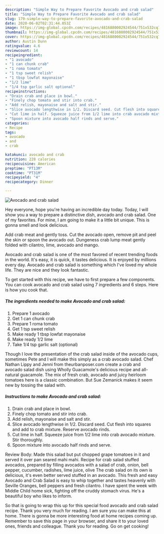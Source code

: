 ```yaml
---
description: "Simple Way to Prepare Favorite Avocado and crab salad"
title: "Simple Way to Prepare Favorite Avocado and crab salad"
slug: 179-simple-way-to-prepare-favorite-avocado-and-crab-salad
date: 2020-06-02T02:31:44.053Z
image: https://img-global.cpcdn.com/recipes/4816880002924544/751x532cq70/avocado-and-crab-salad-recipe-main-photo.jpg
thumbnail: https://img-global.cpcdn.com/recipes/4816880002924544/751x532cq70/avocado-and-crab-salad-recipe-main-photo.jpg
cover: https://img-global.cpcdn.com/recipes/4816880002924544/751x532cq70/avocado-and-crab-salad-recipe-main-photo.jpg
author: Austin Dunn
ratingvalue: 4.6
reviewcount: 14
recipeingredient:
- "1 avocado"
- "1 can chunk crab"
- "1 roma tomato"
- "1 tsp sweet relish"
- "1 tbsp lowfat mayonaise"
- "1/2 lime"
- "1/4 tsp garlic salt optional"
recipeinstructions:
- "Drain crab and place in bowl."
- "Finely chop tomato and stir into crab."
- "Add relish, mayonaise and salt and stir."
- "Slice avocado lengthwise in 1/2. Discard seed. Cut flesh into squares and add to crab mixture. Reserve avocado rinds."
- "Cut lime in half. Squeeze juice from 1/2 lime into crab avocado mixture. Stir thoroughly."
- "Spoon mixture into avocado half rinds and serve."
categories:
- Recipe
tags:
- avocado
- and
- crab

katakunci: avocado and crab 
nutrition: 228 calories
recipecuisine: American
preptime: "PT13M"
cooktime: "PT31M"
recipeyield: "4"
recipecategory: Dinner

---
```



![Avocado and crab salad](https://img-global.cpcdn.com/recipes/4816880002924544/751x532cq70/avocado-and-crab-salad-recipe-main-photo.jpg)

Hey everyone, hope you're having an incredible day today. Today, I will show you a way to prepare a distinctive dish, avocado and crab salad. One of my favorites. For mine, I am going to make it a little bit unique. This is gonna smell and look delicious.

Add crab meat and gently toss. Cut the avocado open, remove pit and peel the skin or spoon the avocado out. Dungeness crab lump meat gently folded with cilantro, lime, avocado and mango.

Avocado and crab salad is one of the most favored of recent trending foods in the world. It's easy, it is quick, it tastes delicious. It is enjoyed by millions every day. Avocado and crab salad is something which I've loved my whole life. They are nice and they look fantastic.


To get started with this recipe, we have to first prepare a few components. You can cook avocado and crab salad using 7 ingredients and 6 steps. Here is how you cook that.

<!--inarticleads1-->

##### The ingredients needed to make Avocado and crab salad:

1. Prepare 1 avocado
1. Get 1 can chunk crab
1. Prepare 1 roma tomato
1. Get 1 tsp sweet relish
1. Make ready 1 tbsp lowfat mayonaise
1. Make ready 1/2 lime
1. Take 1/4 tsp garlic salt (optional)


Though I love the presentation of the crab salad inside of the avocado cups, sometimes Pete and I will make this simply as a crab avocado salad. Chef Nathan Lippy and Jenni from theurbanposer.com create a crab and avocado salad dish using Wholly Guacamole&#39;s delicious recipe and all-natural guacamole. The mix of fresh crab, avocado and juicy heirloom tomatoes here is a classic combination. But Sue Zemanick makes it seem new by tossing the salad with. 

<!--inarticleads2-->

##### Instructions to make Avocado and crab salad:

1. Drain crab and place in bowl.
1. Finely chop tomato and stir into crab.
1. Add relish, mayonaise and salt and stir.
1. Slice avocado lengthwise in 1/2. Discard seed. Cut flesh into squares and add to crab mixture. Reserve avocado rinds.
1. Cut lime in half. Squeeze juice from 1/2 lime into crab avocado mixture. Stir thoroughly.
1. Spoon mixture into avocado half rinds and serve.


Review Body: Made this salad but put chopped grape tomatoes in it and served it over pan seared mahi mahi. Recipe for crab salad stuffed avocados, prepared by filling avocados with a salad of crab, onion, bell pepper, cucumber, radishes, lime juice, olive The crab salad on its own is delicious, it&#39;s even better served stuffed in an avocado. This fresh and easy Avocado and Crab Salad is easy to whip together and tastes heavenly with Seville Oranges, bell peppers and fresh cilantro. I have spent the week with Middle Child home sick, fighting off the cruddy stomach virus. He&#39;s a beautiful boy who likes to inform. 

So that is going to wrap this up for this special food avocado and crab salad recipe. Thank you very much for reading. I am sure you can make this at home. There is gonna be more interesting food at home recipes coming up. Remember to save this page in your browser, and share it to your loved ones, friends and colleague. Thank you for reading. Go on get cooking!
